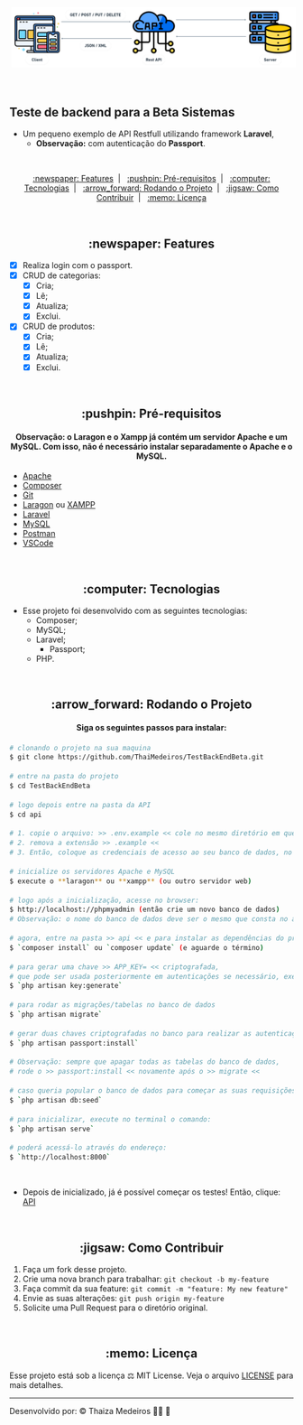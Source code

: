 <p align="center">
  <img src="imagens/api-rest.png" alt="Rest API" title="Rest API" style="vertical-align:top; margin:6px 4px;">
</p><br />

## Teste de backend para a Beta Sistemas

- Um pequeno exemplo de API Restfull utilizando framework **Laravel**,
  - **Observação:** com autenticação do **Passport**.

<br />

<p align="center">
  <a href="#features"> :newspaper: Features</a>&nbsp;&nbsp;|&nbsp;&nbsp;
  <a href="#requisitos">:pushpin: Pré-requisitos</a>&nbsp;&nbsp;|&nbsp;&nbsp;
  <a href="#tecnologias">:computer: Tecnologias</a>&nbsp;&nbsp;|&nbsp;&nbsp;
  <a href="#rodando"> :arrow_forward: Rodando o Projeto</a>&nbsp;&nbsp;|&nbsp;&nbsp;
  <a href="#contribuir"> :jigsaw: Como Contribuir</a>&nbsp;&nbsp;|&nbsp;&nbsp;
  <a href="#licenca"> :memo: Licença</a>
</p>

<br />

<div id="features" align="center">
  <h2> :newspaper: Features</h2>
</div>

- [x] Realiza login com o passport.
- [x] CRUD de categorias:
  - [x] Cria;
  - [x] Lê;
  - [x] Atualiza;
  - [x] Exclui.
- [x] CRUD de produtos:
  - [x] Cria;
  - [x] Lê;
  - [x] Atualiza;
  - [x] Exclui.

<br />

<div id="requisitos" align="center">
  <h2> :pushpin: Pré-requisitos</h2>
</div>

<div id="#" align="center">
  <h4>
    <b>Observação:</b> o Laragon e o Xampp já contém um servidor Apache e um MySQL. Com isso,  não é necessário instalar separadamente o Apache e o MySQL.
  </h4>
</div>

- [Apache](https://www.apache.org/)
- [Composer](https://getcomposer.org/)
- [Git](https://git-scm.com)
- [Laragon](https://laragon.org/) ou [XAMPP](https://www.apachefriends.org/)
- [Laravel](https://laravel.com/)
- [MySQL](https://www.mysql.com/)
- [Postman](https://www.postman.com/)
- [VSCode](https://code.visualstudio.com/)

<br />

<div id="tecnologias" align="center">
  <h2> :computer: Tecnologias</h2>
</div>

- Esse projeto foi desenvolvido com as seguintes tecnologias:
  - Composer;
  - MySQL;
  - Laravel;
    - Passport;
  - PHP.

<br />

<div id="rodando" align="center">
  <h2> :arrow_forward: Rodando o Projeto</h2>
</div>

<div id="#" align="center">
  <h4>
    Siga os seguintes passos para instalar:
  </h4>
</div>

```bash
# clonando o projeto na sua maquina
$ git clone https://github.com/ThaiMedeiros/TestBackEndBeta.git

# entre na pasta do projeto
$ cd TestBackEndBeta

# logo depois entre na pasta da API
$ cd api

# 1. copie o arquivo: >> .env.example << cole no mesmo diretório em que se encontra
# 2. remova a extensão >> .example <<
# 3. Então, coloque as credenciais de acesso ao seu banco de dados, no agora arquivo >> .env <<

# inicialize os servidores Apache e MySQL
$ execute o **laragon** ou **xampp** (ou outro servidor web)

# logo após a inicialização, acesse no browser:
$ http://localhost://phpmyadmin (então crie um novo banco de dados)
# Observação: o nome do banco de dados deve ser o mesmo que consta no arquivo .env

# agora, entre na pasta >> api << e para instalar as dependências do projeto, execute:
$ `composer install` ou `composer update` (e aguarde o término)

# para gerar uma chave >> APP_KEY= << criptografada,
# que pode ser usada posteriormente em autenticações se necessário, execute:
$ `php artisan key:generate`

# para rodar as migrações/tabelas no banco de dados
$ `php artisan migrate`

# gerar duas chaves criptografadas no banco para realizar as autenticações
$ `php artisan passport:install`

# Observação: sempre que apagar todas as tabelas do banco de dados,
# rode o >> passport:install << novamente após o >> migrate <<

# caso queria popular o banco de dados para começar as suas requisições, execute:
$ `php artisan db:seed`

# para inicializar, execute no terminal o comando:
$ `php artisan serve`

# poderá acessá-lo através do endereço:
$ `http://localhost:8000`
```

<br />

- Depois de inicializado, já é possível começar os testes! Então, clique: [API](/api)

<br />

<div id="contribuir" align="center">
    <h2> :jigsaw: Como Contribuir</h2>
</div>

1. Faça um fork desse projeto.
2. Crie uma nova branch para trabalhar: `git checkout -b my-feature`
3. Faça commit da sua feature: `git commit -m "feature: My new feature"`
4. Envie as suas alterações: `git push origin my-feature`
5. Solicite uma Pull Request para o diretório original.

<br />

<div id="licenca" align="center">
    <h2> :memo: Licença</h2>
</div>

Esse projeto está sob a licença :balance_scale: MIT License. Veja o arquivo [LICENSE](LICENSE) para mais detalhes.

---

Desenvolvido por: :copyright: Thaiza Medeiros :woman_technologist: :purple_heart:
